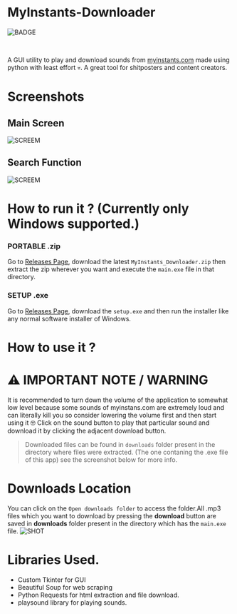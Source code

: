 # MyInstants-Downloader
![BADGE](https://badgen.net/github/release/Shagnikpaul/MyInstants-Downloader-GUI)

<br>

A GUI utility to play and download sounds from [myinstants.com](https://www.myinstants.com/en/index/in/) made using python with least effort 💀. A great tool for shitposters and content creators.


# Screenshots
## Main Screen 
![SCREEM](https://i.imgur.com/gk1dYcf.png)
## Search Function 
![SCREEM](https://i.imgur.com/klNR5t3.png)

# How to run it ? (Currently only Windows supported.)
### PORTABLE .zip
Go to [Releases Page](https://github.com/Shagnikpaul/MyInstants-Downloader/releases/tag/release), download the latest `MyInstants_Downloader.zip` then extract the zip
wherever you want and execute the `main.exe` file in that directory.
### SETUP .exe
Go to [Releases Page](https://github.com/Shagnikpaul/MyInstants-Downloader/releases/tag/release), download the `setup.exe` and then run the installer like any normal software installer of Windows.

# How to use it ?
# ⚠ IMPORTANT NOTE / WARNING
It is recommended to turn down the volume of the application to somewhat low level because some sounds of myinstans.com are extremely loud and can literally kill you so consider lowering the volume first and then start using it 🤓
Click on the sound button to play that particular sound and download it by clicking the adjacent download button. 
> Downloaded files can be found in `downloads` folder present in the directory where files were extracted. (The one contaning the .exe file of this app) see the screenshot below for more info.


# Downloads Location
You can click on the `Open downloads folder` to access the folder.All .mp3 files which you want to download by pressing the **download** button are saved in **downloads** folder present in the directory which has the `main.exe` file.
![SHOT](https://i.imgur.com/cuiyA9t.png)
# Libraries Used.
- Custom Tkinter for GUI
- Beautiful Soup for web scraping
- Python Requests for html extraction and file download.
- playsound library for playing sounds.
